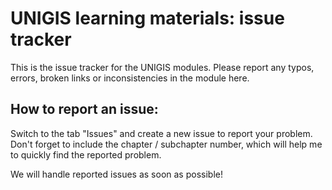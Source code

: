 # UNIGIS learning materials: issue tracker
This is the issue tracker for the UNIGIS modules. Please report any typos, errors, broken links or inconsistencies in the module here. 

## How to report an issue:
Switch to the tab "Issues" and create a new issue to report your problem. Don't forget to include the chapter / subchapter number, which will help me to quickly find the reported problem. 

We will handle reported issues as soon as possible!
